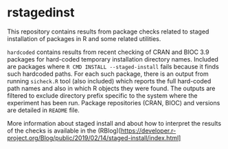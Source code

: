 # rstagedinst

This repository contains results from package checks related to staged
installation of packages in R and some related utilities.

`hardcoded` contains results from recent checking of CRAN and BIOC 3.9
packages for hard-coded temporary installation directory names. Included are
packages where `R CMD INSTALL --staged-install` fails because it finds such
hardcoded paths. For each such package, there is an output from running
`sicheck.R` tool (also included) which reports the full hard-coded path
names and also in which R objects they were found. The outputs are filtered
to exclude directory prefix specific to the system where the experiment has
been run. Package repositories (CRAN, BIOC) and versions are detailed in
`README` file.

More information about staged install and about how to interpret the results
of the checks is available in the
(RBlog)[https://developer.r-project.org/Blog/public/2019/02/14/staged-install/index.html]

